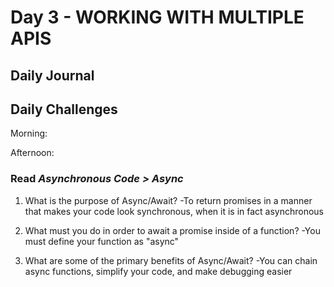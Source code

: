 # Day 3 - WORKING WITH MULTIPLE APIS

## Daily Journal


## Daily Challenges

Morning: 

Afternoon: 

### Read *Asynchronous Code > Async*

1. What is the purpose of Async/Await?
  -To return promises in a manner that makes your code look synchronous, when it is in fact asynchronous

2. What must you do in order to await a promise inside of a function?
  -You must define your function as "async"

3. What are some of the primary benefits of Async/Await?
  -You can chain async functions, simplify your code, and make debugging easier